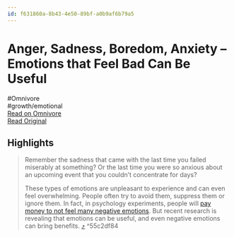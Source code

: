 ```yaml
---
id: f631860a-8b43-4e50-89bf-a0b9af6b79a5
---
```


# Anger, Sadness, Boredom, Anxiety – Emotions that Feel Bad Can Be Useful
#Omnivore  
#growth/emotional  
[Read on Omnivore](https://omnivore.app/me/anger-sadness-boredom-anxiety-emotions-that-feel-bad-can-be-usef-18e278916fc)  
[Read Original](https://theconversation.com/anger-sadness-boredom-anxiety-emotions-that-feel-bad-can-be-useful-217654)

## Highlights

> Remember the sadness that came with the last time you failed miserably at something? Or the last time you were so anxious about an upcoming event that you couldn’t concentrate for days?
> 
> These types of emotions are unpleasant to experience and can even feel overwhelming. People often try to avoid them, suppress them or ignore them. In fact, in psychology experiments, people will [pay money to not feel many negative emotions](https://doi.org/10.1007/s10902-012-9394-7). But recent research is revealing that emotions can be useful, and even negative emotions can bring benefits. [⤴️](https://omnivore.app/me/anger-sadness-boredom-anxiety-emotions-that-feel-bad-can-be-usef-18e278916fc#55c2df84-4a95-451c-a559-842635ddfcff) ^55c2df84

